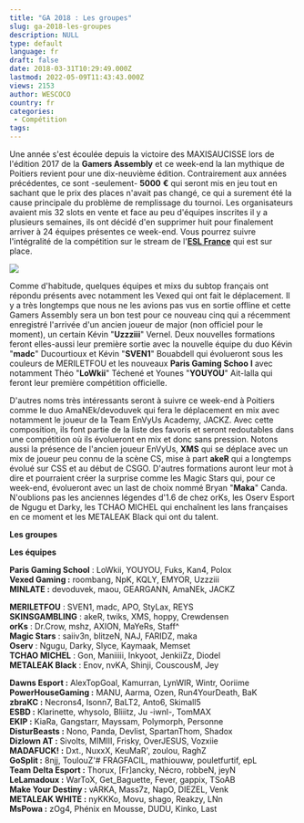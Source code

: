 ```yaml
---
title: "GA 2018 : Les groupes"
slug: ga-2018-les-groupes
description: NULL
type: default
language: fr
draft: false
date: 2018-03-31T10:29:49.000Z
lastmod: 2022-05-09T11:43:43.000Z
views: 2153
author: WESCOCO
country: fr
categories:
 - Compétition
tags:
---
```

Une année s'est écoulée depuis la victoire des MAXISAUCISSE lors de l'édition 2017 de la **Gamers Assembly** et ce week-end la lan mythique de Poitiers revient pour une dix-neuvième édition. Contrairement aux années précédentes, ce sont -seulement- **5000** **€** qui seront mis en jeu tout en sachant que le prix des places n'avait pas changé, ce qui a surement été la cause principale du problème de remplissage du tournoi. Les organisateurs avaient mis 32 slots en vente et face au peu d'équipes inscrites il y a plusieurs semaines, ils ont décidé d'en supprimer huit pour finalement arriver à 24 équipes présentes ce week-end. Vous pourrez suivre l'intégralité de la compétition sur le stream de l'[**ESL France**](https://www.twitch.tv/esl%5Fcsgo%5Ffr) qui est sur place.

![](https://flickshot-ue.s3.eu-west-2.amazonaws.com/flickshot/article/5abf5aac6916b/images/pEjgFhkZwrwY0NpcqbFbog1dG8IVhx7BsfDU6UPD.jpeg)

Comme d'habitude, quelques équipes et mixs du subtop français ont répondu présents avec notamment les Vexed qui ont fait le déplacement. Il y a très longtemps que nous ne les avions pas vus en sortie offline et cette Gamers Assembly sera un bon test pour ce nouveau cinq qui a récemment enregistré l'arrivée d'un ancien joueur de major (non officiel pour le moment), un certain Kévin "**Uzzziii**" Vernel. Deux nouvelles formations feront elles-aussi leur première sortie avec la nouvelle équipe du duo Kévin "**madc**" Ducourtioux et Kévin "**SVEN1**" Bouabdell qui évolueront sous les couleurs de MERILETFOU et les nouveaux **Paris Gaming Schoo** **l** avec notamment Théo "**LoWkii**" Téchené et Younes "**YOUYOU**" Ait-lalla qui feront leur première compétition officielle. 

D'autres noms très intéressants seront à suivre ce week-end à Poitiers comme le duo AmaNEk/devoduvek qui fera le déplacement en mix avec notamment le joueur de la Team EnVyUs Academy, JACKZ. Avec cette composition, ils font partie de la liste des favoris et seront redoutables dans une compétition où ils évolueront en mix et donc sans pression. Notons aussi la présence de l'ancien joueur EnVyUs, **XMS** qui se déplace avec un mix de joueur peu connu de la scène CS, mise à part **akeR** qui a longtemps évolué sur CSS et au début de CSGO. D'autres formations auront leur mot à dire et pourraient créer la surprise comme les Magic Stars qui, pour ce week-end, évolueront avec un last de choix nommé Bryan "**Maka**" Canda. N'oublions pas les anciennes légendes d'1.6 de chez orKs, les Oserv Esport de Ngugu et Darky, les TCHAO MICHEL qui enchaînent les lans françaises en ce moment et les METALEAK Black qui ont du talent. 

**Les groupes**

**Les équipes**

**Paris Gaming School** : LoWkii, YOUYOU, Fuks, Kan4, Polox  
**Vexed Gaming :** roombang, NpK, KQLY, EMYOR, Uzzziii  
**MINLATE :** devoduvek, maou, GEARGANN, AmaNEk, JACKZ  
  
**MERILETFOU** : SVEN1, madc, APO, StyLax, REYS  
**SKINSGAMBLING** : akeR, twiks, XMS, hoppy, Crewdensen  
**orKs** : Dr.Crow, mshz, AXION, MaYeRs, Staff^  
**Magic Stars** : saiiv3n, blitzeN, NAJ, FARIDZ, maka  
**Oserv** : Ngugu, Darky, Slyce, Kaymaak, Memset  
**TCHAO MICHEL** : Gon, Maniiiii, Inkyoot, JenkiiZz, Diodel  
**METALEAK Black** : Enov, nvKA, Shinji, CouscousM, Jey  
  
**Dawns Esport :** AlexTopGoal, Kamurran, LynWIR, Wintr, Ooriime  
**PowerHouseGaming :** MANU, Aarma, Ozen, Run4YourDeath, BaK  
**zbraKC :** Necrons4, Isonn7, BaLT2, Anto6, Skimall5  
**ESBD :** Klarinette, whysolo, Bliiitz, Ju -iwnl-, TomMAX  
**EKIP :** KiaRa, Gangstarr, Mayssam, Polymorph, Personne  
**DisturBeasts :** Nono, Panda, Devlist, SpartanThom, Shadox  
**Dizlown AT :** Sivolts, MIMIII, Frisky, OverJESUS, Vozxiie  
**MADAFUCK! :** Dxt., NuxxX, KeuMaR', zoulou, RaghZ  
**GoSplit :** 8njj, ToulouZ'# FRAGFACIL, mathiouww, pouletfurtif, epL  
**Team Delta Esport :** Thorux, \[Fr\]ancky, Nécro, robbeN, jeyN  
**LeLamadoux :** WarToX, Get\_Baguette, Fever, gappix, TSoAB  
**Make Your Destiny :** vARKA, Mass7z, NapO, DIEZEL, Venk  
**METALEAK WHITE :** nyKKKo, Movu, shago, Reakzy, LNn  
**MsPowa :** zOg4, Phénix en Mousse, DUDU, Kinko, Last
